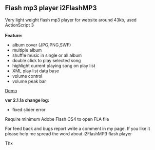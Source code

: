 <p><h2>Flash mp3 player i2FlashMP3</h2>
Very light weight flash mp3 player for website around 43kb, used ActionScript 3<br>
<br>
<strong>Feature:</strong>
<ul>
<li>album cover (JPG,PNG,SWF)</li>
<li>multiple album</li>
<li>shuffle music in single or all album</li>
<li>double click to play selected song</li>
<li>highlight current playing song on play list</li>
<li>XML play list data base</li>
<li>volume control</li>
<li>volume peak bar</li>
</ul>
<a href='http://playground.irzal.com/i2flashmp3/i2flashmp3-v2-1-1-open-source-flash-mp3-player-2'>Demo</a></p>

<p><strong>ver 2.1.1a change log:</strong>
<ul>
<li>fixed slider error</li>
</ul>
</p>

<p>Require minimum Adobe Flash CS4 to open FLA file</p>

<p>For feed back and bugs report write a comment in my page. If you like it please help me spread the word about i2FlashMP3 flash player</p>
<p>Thx</p>